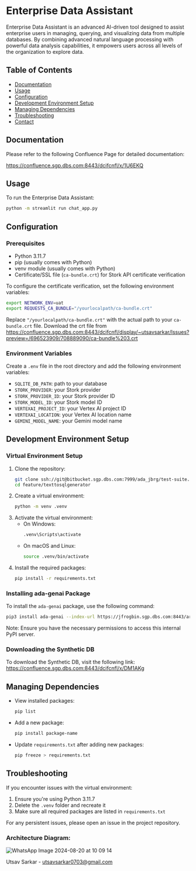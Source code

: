 # Enterprise Data Assistant

Enterprise Data Assistant is an advanced AI-driven tool designed to assist enterprise users in managing, querying, and visualizing data from multiple databases. By combining advanced natural language processing with powerful data analysis capabilities, it empowers users across all levels of the organization to explore data.

## Table of Contents

* [Documentation](#documentation)
* [Usage](#usage)
* [Configuration](#configuration)
* [Development Environment Setup](#development-environment-setup)
* [Managing Dependencies](#managing-dependencies)
* [Troubleshooting](#troubleshooting)
* [Contact](#contact)

## Documentation

Please refer to the following Confluence Page for detailed documentation:

https://confluence.sgp.dbs.com:8443/dcifcnfl/x/1U6EKQ

## Usage

To run the Enterprise Data Assistant:

```bash
python -m streamlit run chat_app.py
```

## Configuration

### Prerequisites

* Python 3.11.7
* pip (usually comes with Python)
* venv module (usually comes with Python)
* Certificate/SSL file (`ca-bundle.crt`) for Stork API certificate verification

To configure the certificate verification, set the following environment variables:

```bash
export NETWORK_ENV=uat
export REQUESTS_CA_BUNDLE="/yourlocalpath/ca-bundle.crt"
```

Replace `"/yourlocalpath/ca-bundle.crt"` with the actual path to your `ca-bundle.crt` file. Download the crt file from https://confluence.sgp.dbs.com:8443/dcifcnfl/display/~utsavsarkar/Issues?preview=/696523909/708889090/ca-bundle%203.crt

### Environment Variables

Create a `.env` file in the root directory and add the following environment variables:

* `SQLITE_DB_PATH`: path to your database
* `STORK_PROVIDER`: your Stork provider
* `STORK_PROVIDER_ID`: your Stork provider ID
* `STORK_MODEL_ID`: your Stork model ID
* `VERTEXAI_PROJECT_ID`: your Vertex AI project ID
* `VERTEXAI_LOCATION`: your Vertex AI location name
* `GEMINI_MODEL_NAME`: your Gemini model name

## Development Environment Setup

### Virtual Environment Setup

1. Clone the repository:
   ```bash
   git clone ssh://git@bitbucket.sgp.dbs.com:7999/ada_jbrg/test-suite.git
   cd feature/texttosqlgenerator
   ```
2. Create a virtual environment:
   ```bash
   python -m venv .venv
   ```
3. Activate the virtual environment:
   * On Windows:
     ```bash
     .venv\Scripts\activate
     ```
   * On macOS and Linux:
     ```bash
     source .venv/bin/activate
     ```
4. Install the required packages:
   ```bash
   pip install -r requirements.txt
   ```

### Installing ada-genai Package

To install the `ada-genai` package, use the following command:
```bash
pip3 install ada-genai --index-url https://jfrogbin.sgp.dbs.com:8443/artifactory/api/pypi/pypi-all/simple --trusted-host jfrogbin.sgp.dbs.com
```
Note: Ensure you have the necessary permissions to access this internal PyPI server.

### Downloading the Synthetic DB

To download the Synthetic DB, visit the following link:
https://confluence.sgp.dbs.com:8443/dcifcnfl/x/DM1AKg

## Managing Dependencies

* View installed packages:
  ```bash
  pip list
  ```
* Add a new package:
  ```bash
  pip install package-name
  ```
* Update `requirements.txt` after adding new packages:
  ```bash
  pip freeze > requirements.txt
  ```

## Troubleshooting

If you encounter issues with the virtual environment:

1. Ensure you're using Python 3.11.7
2. Delete the `.venv` folder and recreate it
3. Make sure all required packages are listed in `requirements.txt`

For any persistent issues, please open an issue in the project repository.




### Architecture Diagram:
![WhatsApp Image 2024-08-20 at 10 09 14](https://github.com/user-attachments/assets/1a04e124-204b-4447-bfe0-f49d52a099a3)


Utsav Sarkar - utsavsarkar0703@gmail.com
